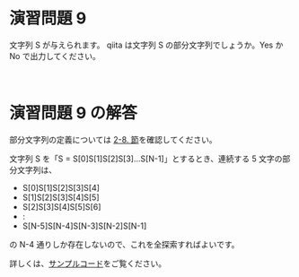 # 演習問題 9
文字列 S が与えられます。
qiita は文字列 S の部分文字列でしょうか。Yes か No で出力してください。

<br />

# 演習問題 9 の解答
部分文字列の定義については [2-8. 節](https://qiita.com/e869120/items/b4a0493aac567c6a7240#2-8-%E9%83%A8%E5%88%86%E5%88%97%E3%81%A8%E3%81%AF%E4%BD%95%E3%81%8B)を確認してください。

文字列 S を「S = S[0]S[1]S[2]S[3]...S[N-1]」とするとき、連続する 5 文字の部分文字列は、

* S[0]S[1]S[2]S[3]S[4]
* S[1]S[2]S[3]S[4]S[5]
* S[2]S[3]S[4]S[5]S[6]
* :
* S[N-5]S[N-4]S[N-3]S[N-2]S[N-1]

の N-4 通りしか存在しないので、これを全探索すればよいです。

詳しくは、[サンプルコード]()をご覧ください。
